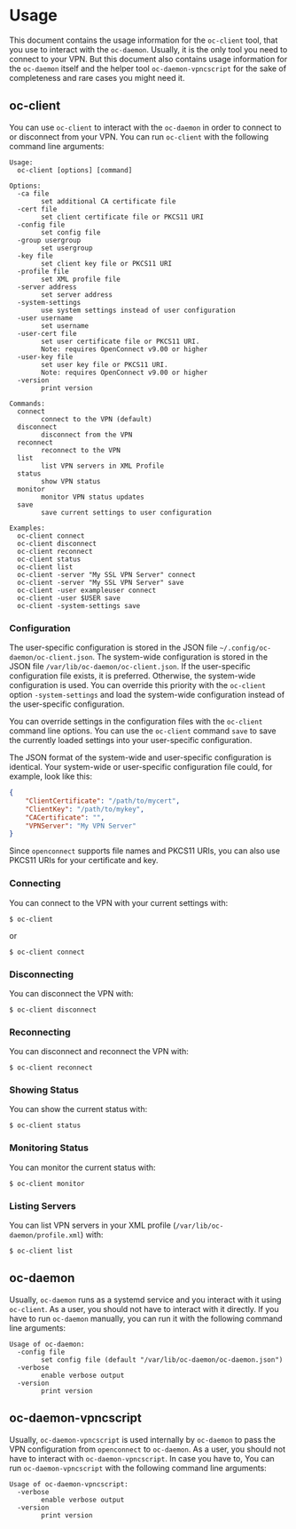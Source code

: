 # Usage

This document contains the usage information for the `oc-client` tool, that you
use to interact with the `oc-daemon`. Usually, it is the only tool you need to
connect to your VPN. But this document also contains usage information for the
`oc-daemon` itself and the helper tool `oc-daemon-vpncscript` for the sake of
completeness and rare cases you might need it.

## oc-client

You can use `oc-client` to interact with the `oc-daemon` in order to connect to
or disconnect from your VPN. You can run `oc-client` with the following command
line arguments:

```
Usage:
  oc-client [options] [command]

Options:
  -ca file
        set additional CA certificate file
  -cert file
        set client certificate file or PKCS11 URI
  -config file
        set config file
  -group usergroup
        set usergroup
  -key file
        set client key file or PKCS11 URI
  -profile file
        set XML profile file
  -server address
        set server address
  -system-settings
        use system settings instead of user configuration
  -user username
        set username
  -user-cert file
        set user certificate file or PKCS11 URI.
        Note: requires OpenConnect v9.00 or higher
  -user-key file
        set user key file or PKCS11 URI.
        Note: requires OpenConnect v9.00 or higher
  -version
        print version

Commands:
  connect
        connect to the VPN (default)
  disconnect
        disconnect from the VPN
  reconnect
        reconnect to the VPN
  list
        list VPN servers in XML Profile
  status
        show VPN status
  monitor
        monitor VPN status updates
  save
        save current settings to user configuration

Examples:
  oc-client connect
  oc-client disconnect
  oc-client reconnect
  oc-client status
  oc-client list
  oc-client -server "My SSL VPN Server" connect
  oc-client -server "My SSL VPN Server" save
  oc-client -user exampleuser connect
  oc-client -user $USER save
  oc-client -system-settings save
```

### Configuration

The user-specific configuration is stored in the JSON file
`~/.config/oc-daemon/oc-client.json`. The system-wide configuration is stored
in the JSON file `/var/lib/oc-daemon/oc-client.json`. If the user-specific
configuration file exists, it is preferred. Otherwise, the system-wide
configuration is used. You can override this priority with the `oc-client`
option `-system-settings` and load the system-wide configuration instead of the
user-specific configuration.

You can override settings in the configuration files with the `oc-client`
command line options. You can use the `oc-client` command `save` to save the
currently loaded settings into your user-specific configuration.

The JSON format of the system-wide and user-specific configuration is
identical. Your system-wide or user-specific configuration file could, for
example, look like this:

```json
{
    "ClientCertificate": "/path/to/mycert",
    "ClientKey": "/path/to/mykey",
    "CACertificate": "",
    "VPNServer": "My VPN Server"
}
```

Since `openconnect` supports file names and PKCS11 URIs, you can also use
PKCS11 URIs for your certificate and key.

### Connecting

You can connect to the VPN with your current settings with:

```console
$ oc-client
```

or

```console
$ oc-client connect
```

### Disconnecting

You can disconnect the VPN with:

```console
$ oc-client disconnect
```

### Reconnecting

You can disconnect and reconnect the VPN with:

```console
$ oc-client reconnect
```

### Showing Status

You can show the current status with:

```console
$ oc-client status
```

### Monitoring Status

You can monitor the current status with:

```console
$ oc-client monitor
```

### Listing Servers

You can list VPN servers in your XML profile (`/var/lib/oc-daemon/profile.xml`)
with:

```console
$ oc-client list
```

## oc-daemon

Usually, `oc-daemon` runs as a systemd service and you interact with it using
`oc-client`. As a user, you should not have to interact with it directly. If
you have to run `oc-daemon` manually, you can run it with the following command
line arguments:

```
Usage of oc-daemon:
  -config file
        set config file (default "/var/lib/oc-daemon/oc-daemon.json")
  -verbose
        enable verbose output
  -version
        print version
```

## oc-daemon-vpncscript

Usually, `oc-daemon-vpncscript` is used internally by `oc-daemon` to pass the
VPN configuration from `openconnect` to `oc-daemon`. As a user, you should not
have to interact with `oc-daemon-vpncscript`. In case you have to, You can run
`oc-daemon-vpncscript` with the following command line arguments:

```
Usage of oc-daemon-vpncscript:
  -verbose
        enable verbose output
  -version
        print version
```
